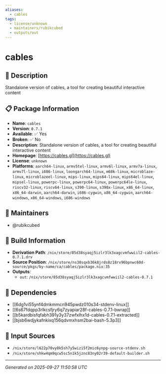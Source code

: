 ```yaml
---
aliases:
  - cables
tags:
  - license/unknown
  - maintainers/rubikcubed
  - outputs/out
---
```


# cables

## 📝 Description

Standalone version of cables, a tool for creating beautiful interactive content

## 📋 Package Information

- **Name**: `cables`
- **Version**: `0.7.1`
- **Available**: ✅ Yes
- **Broken**: ✅ No
- **Description**: Standalone version of cables, a tool for creating beautiful interactive content
- **Homepage**: [https://cables.gl](https://cables.gl)
- **License**: `unknown`
- **Platforms**: `aarch64-linux`, `armv5tel-linux`, `armv6l-linux`, `armv7a-linux`, `armv7l-linux`, `i686-linux`, `loongarch64-linux`, `m68k-linux`, `microblaze-linux`, `microblazeel-linux`, `mips-linux`, `mips64-linux`, `mips64el-linux`, `mipsel-linux`, `powerpc-linux`, `powerpc64-linux`, `powerpc64le-linux`, `riscv32-linux`, `riscv64-linux`, `s390-linux`, `s390x-linux`, `x86_64-linux`, `x86_64-darwin`, `aarch64-darwin`, `i686-cygwin`, `x86_64-cygwin`, `aarch64-windows`, `x86_64-windows`, `i686-windows`
## 👥 Maintainers

- @rubikcubed


## 🔧 Build Information

- **Derivation Path**: `/nix/store/85d38syaqj5izlr3lk3xagcvmfwwiil2-cables-0.7.1.drv`
- **Source Position**: `/nix/store/ns30sqxb36k8jrds8z18rv96bpnwc60d-source/pkgs/by-name/ca/cables/package.nix:35`
- **Outputs**:
  - `out`:  `/nix/store/85d38syaqj5izlr3lk3xagcvmfwwiil2-cables-0.7.1`

## 🔗 Dependencies

- [[6dg1vi55ynf4dmkmmcn945pwdz010s34-stdenv-linux]]
- [[6s67fdqpp3rlkcsfjry6q7zyapiar28f-cables-0.7.1-bwrap]]
- [[b5kardbisfqfabh391y3y37zwfxlhx1d-cables-0.7.1-extracted]]
- [[bjsb6wdjykafnkixq156qdvmxhsm2bai-bash-5.3p3]]

## 📁 Input Sources

- `/nix/store/l622p70vy8k5sh7y5wizi5f2mic6ynpg-source-stdenv.sh`
- `/nix/store/shkw4qm9qcw5sc5n1k5jznc83ny02r39-default-builder.sh`

---
*Generated on 2025-09-27 11:50:58 UTC*
